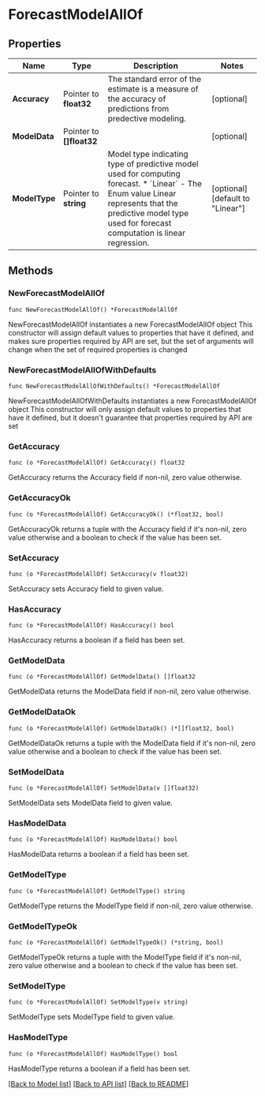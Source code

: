 # ForecastModelAllOf

## Properties

Name | Type | Description | Notes
------------ | ------------- | ------------- | -------------
**Accuracy** | Pointer to **float32** | The standard error of the estimate is a measure of the accuracy of predictions from predective modeling. | [optional] 
**ModelData** | Pointer to **[]float32** |  | [optional] 
**ModelType** | Pointer to **string** | Model type indicating type of predictive model used for computing forecast. * &#x60;Linear&#x60; - The Enum value Linear represents that the predictive model type used for forecast computation is linear regression. | [optional] [default to "Linear"]

## Methods

### NewForecastModelAllOf

`func NewForecastModelAllOf() *ForecastModelAllOf`

NewForecastModelAllOf instantiates a new ForecastModelAllOf object
This constructor will assign default values to properties that have it defined,
and makes sure properties required by API are set, but the set of arguments
will change when the set of required properties is changed

### NewForecastModelAllOfWithDefaults

`func NewForecastModelAllOfWithDefaults() *ForecastModelAllOf`

NewForecastModelAllOfWithDefaults instantiates a new ForecastModelAllOf object
This constructor will only assign default values to properties that have it defined,
but it doesn't guarantee that properties required by API are set

### GetAccuracy

`func (o *ForecastModelAllOf) GetAccuracy() float32`

GetAccuracy returns the Accuracy field if non-nil, zero value otherwise.

### GetAccuracyOk

`func (o *ForecastModelAllOf) GetAccuracyOk() (*float32, bool)`

GetAccuracyOk returns a tuple with the Accuracy field if it's non-nil, zero value otherwise
and a boolean to check if the value has been set.

### SetAccuracy

`func (o *ForecastModelAllOf) SetAccuracy(v float32)`

SetAccuracy sets Accuracy field to given value.

### HasAccuracy

`func (o *ForecastModelAllOf) HasAccuracy() bool`

HasAccuracy returns a boolean if a field has been set.

### GetModelData

`func (o *ForecastModelAllOf) GetModelData() []float32`

GetModelData returns the ModelData field if non-nil, zero value otherwise.

### GetModelDataOk

`func (o *ForecastModelAllOf) GetModelDataOk() (*[]float32, bool)`

GetModelDataOk returns a tuple with the ModelData field if it's non-nil, zero value otherwise
and a boolean to check if the value has been set.

### SetModelData

`func (o *ForecastModelAllOf) SetModelData(v []float32)`

SetModelData sets ModelData field to given value.

### HasModelData

`func (o *ForecastModelAllOf) HasModelData() bool`

HasModelData returns a boolean if a field has been set.

### GetModelType

`func (o *ForecastModelAllOf) GetModelType() string`

GetModelType returns the ModelType field if non-nil, zero value otherwise.

### GetModelTypeOk

`func (o *ForecastModelAllOf) GetModelTypeOk() (*string, bool)`

GetModelTypeOk returns a tuple with the ModelType field if it's non-nil, zero value otherwise
and a boolean to check if the value has been set.

### SetModelType

`func (o *ForecastModelAllOf) SetModelType(v string)`

SetModelType sets ModelType field to given value.

### HasModelType

`func (o *ForecastModelAllOf) HasModelType() bool`

HasModelType returns a boolean if a field has been set.


[[Back to Model list]](../README.md#documentation-for-models) [[Back to API list]](../README.md#documentation-for-api-endpoints) [[Back to README]](../README.md)


